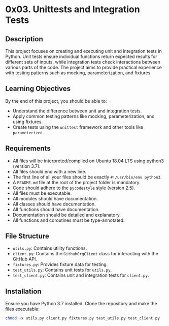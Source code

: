 # 0x03. Unittests and Integration Tests

## Description

This project focuses on creating and executing unit and integration tests in Python. Unit tests ensure individual functions return expected results for different sets of inputs, while integration tests check interactions between various parts of the code. The project aims to provide practical experience with testing patterns such as mocking, parameterization, and fixtures.

## Learning Objectives

By the end of this project, you should be able to:
- Understand the difference between unit and integration tests.
- Apply common testing patterns like mocking, parameterization, and using fixtures.
- Create tests using the `unittest` framework and other tools like `parameterized`.

## Requirements

- All files will be interpreted/compiled on Ubuntu 18.04 LTS using python3 (version 3.7).
- All files should end with a new line.
- The first line of all your files should be exactly `#!/usr/bin/env python3`.
- A `README.md` file at the root of the project folder is mandatory.
- Code should adhere to the `pycodestyle` style (version 2.5).
- All files must be executable.
- All modules should have documentation.
- All classes should have documentation.
- All functions should have documentation.
- Documentation should be detailed and explanatory.
- All functions and coroutines must be type-annotated.

## File Structure

- `utils.py`: Contains utility functions.
- `client.py`: Contains the `GithubOrgClient` class for interacting with the GitHub API.
- `fixtures.py`: Provides fixture data for testing.
- `test_utils.py`: Contains unit tests for `utils.py`.
- `test_client.py`: Contains unit and integration tests for `client.py`.

## Installation

Ensure you have Python 3.7 installed. Clone the repository and make the files executable:

```bash
chmod +x utils.py client.py fixtures.py test_utils.py test_client.py
